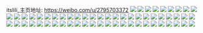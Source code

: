 itslili_主页地址: https://weibo.com/u/2795703372 
![](https://wx4.sinaimg.cn/mw2000/a6a30c4cly1h937ig4ongj20n01ds77q.jpg) 
![](https://wx4.sinaimg.cn/mw2000/a6a30c4cly1h937iqa4cdj20nx0t841s.jpg) 
![](https://wx4.sinaimg.cn/mw2000/a6a30c4cly1h937ihn23vj20n01dsn0t.jpg) 
![](https://wx4.sinaimg.cn/mw2000/a6a30c4cly1h937io7l7xj20n01dsn15.jpg) 
![](https://wx4.sinaimg.cn/mw2000/a6a30c4cly1h937ilgt8xj20n01dsdji.jpg) 
![](https://wx4.sinaimg.cn/mw2000/a6a30c4cly1h937impizuj20n01ds42g.jpg) 
![](https://wx4.sinaimg.cn/mw2000/a6a30c4cly1h937ij0sodj20n01dsjut.jpg) 
![](https://wx4.sinaimg.cn/mw2000/a6a30c4cly1h937imzfl6j20n01ds425.jpg) 
![](https://wx4.sinaimg.cn/mw2000/a6a30c4cly1h937ipu7ybj20n01ds434.jpg) 
![](https://wx4.sinaimg.cn/mw2000/a6a30c4cly1h937iq2q6sj20n01dstbm.jpg) 
![](https://wx4.sinaimg.cn/mw2000/a6a30c4cly1h8ily8nyisj20u0140n2d.jpg) 
![](https://wx4.sinaimg.cn/mw2000/a6a30c4cly1h8ily7hkenj20u0133tgh.jpg) 
![](https://wx4.sinaimg.cn/mw2000/a6a30c4cly1h81pm8wb4jj20u014jwn7.jpg) 
![](https://wx4.sinaimg.cn/mw2000/a6a30c4cly1h81pm5yy5cj212p0u0jxf.jpg) 
![](https://wx4.sinaimg.cn/mw2000/a6a30c4cly1h81pm6qldij20u00zyq9y.jpg) 
![](https://wx4.sinaimg.cn/mw2000/a6a30c4cly1h81pm79yglj20u00u0q94.jpg) 
![](https://wx4.sinaimg.cn/mw2000/a6a30c4cly1h81pm8017vj20u0140wm1.jpg) 
![](https://wx4.sinaimg.cn/mw2000/a6a30c4cly1h81pm9q956j20u01hcwoc.jpg) 
![](https://wx4.sinaimg.cn/mw2000/a6a30c4cly1h7wcxygt02j20ty0ty43y.jpg) 
![](https://wx4.sinaimg.cn/mw2000/a6a30c4cly1h7tiwsstgcj212n1fitsv.jpg) 
![](https://wx4.sinaimg.cn/mw2000/a6a30c4cly1h7tiwtnpvcj20u2142dqp.jpg) 
![](https://wx4.sinaimg.cn/mw2000/a6a30c4cly1h7tiwwgvbbj21iw12d7nf.jpg) 
![](https://wx4.sinaimg.cn/mw2000/a6a30c4cly1h7r63dzph8j213q1gywuc.jpg) 
![](https://wx4.sinaimg.cn/mw2000/a6a30c4cly1h7r625nyrlj215f0v2gvg.jpg) 
![](https://wx4.sinaimg.cn/mw2000/a6a30c4cly1h7r625y10hj20n00mcwgw.jpg) 
![](https://wx4.sinaimg.cn/mw2000/a6a30c4cly1h7j5yn24trj20u0140tgm.jpg) 
![](https://wx4.sinaimg.cn/mw2000/a6a30c4cly1h7j5yqpyiej20sg5054qp.jpg) 
![](https://wx4.sinaimg.cn/mw2000/a6a30c4cly1h7j5yyxz9qj20u016bdra.jpg) 
![](https://wx4.sinaimg.cn/mw2000/a6a30c4cly1h7j5ymfkcsj20u00u0afi.jpg) 
![](https://wx4.sinaimg.cn/mw2000/a6a30c4cly1h7j5yngfyfj20u00ubwje.jpg) 
![](https://wx4.sinaimg.cn/mw2000/a6a30c4cly1h7j5yx50szj20u0140qjx.jpg) 
![](https://wx4.sinaimg.cn/mw2000/a6a30c4cly1h7j5yo6kfmj20u0140114.jpg) 
![](https://wx4.sinaimg.cn/mw2000/a6a30c4cly1h75xhcqmbfj20n01dsn0f.jpg) 
![](https://wx4.sinaimg.cn/mw2000/a6a30c4cly1h75xhbzh57j20yb0u0aeq.jpg) 
![](https://wx4.sinaimg.cn/mw2000/a6a30c4cly1h6wn0xh94xj20u0190wg5.jpg) 
![](https://wx4.sinaimg.cn/mw2000/a6a30c4cly1h6wn0tzw7ij20u016bdra.jpg) 
![](https://wx4.sinaimg.cn/mw2000/a6a30c4cly1h6wn0umbp6j20u00u0q7o.jpg) 
![](https://wx4.sinaimg.cn/mw2000/a6a30c4cly1h6wn0vxf49j20u01657bq.jpg) 
![](https://wx4.sinaimg.cn/mw2000/a6a30c4cly1h6wn0v73jyj20u014040m.jpg) 
![](https://wx4.sinaimg.cn/mw2000/a6a30c4cly1h6wn0szewkj21400u0488.jpg) 
![](https://wx4.sinaimg.cn/mw2000/a6a30c4cly1h6wn0ww6nbj20u00wk76y.jpg) 
![](https://wx4.sinaimg.cn/mw2000/a6a30c4cly1h6qvg3vgp9j20u014041l.jpg) 
![](https://wx4.sinaimg.cn/mw2000/a6a30c4cly1h6kw3o0izuj214f0n077r.jpg) 
![](https://wx4.sinaimg.cn/mw2000/a6a30c4cly1h6kw3odg64j21ds0n0abo.jpg) 
![](https://wx4.sinaimg.cn/mw2000/a6a30c4cly1h6kw3nl752j20m410cgoo.jpg) 
![](https://wx4.sinaimg.cn/mw2000/a6a30c4cly1h6hnc2zzyhj20n01dsq4h.jpg) 
![](https://wx4.sinaimg.cn/mw2000/a6a30c4cly1h6hnbodf3ij20yc19sdgt.jpg) 
![](https://wx4.sinaimg.cn/mw2000/a6a30c4cly1h6hnbntxkej211b11bgxp.jpg) 
![](https://wx4.sinaimg.cn/mw2000/a6a30c4cly1h6hncc3lz5j20u01hcwmk.jpg) 
![](https://wx4.sinaimg.cn/mw2000/a6a30c4cly1h6b6ti6ujfj21400u013k.jpg) 
![](https://wx4.sinaimg.cn/mw2000/a6a30c4cly1h6b6thjq1gj20y60y677p.jpg) 
![](https://wx4.sinaimg.cn/mw2000/a6a30c4cly1h6b6t9h4ioj20za0za7dl.jpg) 
![](https://wx4.sinaimg.cn/mw2000/a6a30c4cly1h5xdggd8pxj20vo0yz3zy.jpg) 
![](https://wx4.sinaimg.cn/mw2000/a6a30c4cly1h5xdieq4hxj20tg1gcdlo.jpg) 
![](https://wx4.sinaimg.cn/mw2000/a6a30c4cly1h5xdii7iguj20sy1fggyq.jpg) 
![](https://wx4.sinaimg.cn/mw2000/a6a30c4cly1h5xdil56m1j22c03401kz.jpg) 
![](https://wx4.sinaimg.cn/mw2000/a6a30c4cly1h5ptulk5rij20u0140tga.jpg) 
![](https://wx4.sinaimg.cn/mw2000/a6a30c4cly1h5p5yllu7nj20u0140jzn.jpg) 
![](https://wx4.sinaimg.cn/mw2000/a6a30c4cly1h5p5yl53azj20lu0t40w7.jpg) 
